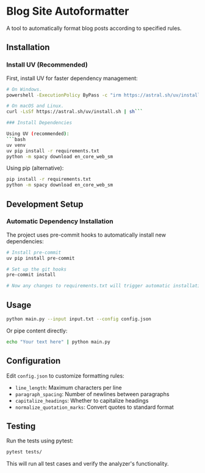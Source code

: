 # Blog Site Autoformatter

A tool to automatically format blog posts according to specified rules.

## Installation

### Install UV (Recommended)
First, install UV for faster dependency management:

```bash
# On Windows.
powershell -ExecutionPolicy ByPass -c "irm https://astral.sh/uv/install.ps1 | iex"

# On macOS and Linux.
curl -LsSf https://astral.sh/uv/install.sh | sh```

### Install Dependencies

Using UV (recommended):
```bash
uv venv
uv pip install -r requirements.txt
python -m spacy download en_core_web_sm
```

Using pip (alternative):
```bash
pip install -r requirements.txt
python -m spacy download en_core_web_sm
```

## Development Setup

### Automatic Dependency Installation
The project uses pre-commit hooks to automatically install new dependencies:

```bash
# Install pre-commit
uv pip install pre-commit

# Set up the git hooks
pre-commit install

# Now any changes to requirements.txt will trigger automatic installation
```

## Usage

```bash
python main.py --input input.txt --config config.json
```

Or pipe content directly:

```bash
echo "Your text here" | python main.py
```

## Configuration

Edit `config.json` to customize formatting rules:
- `line_length`: Maximum characters per line
- `paragraph_spacing`: Number of newlines between paragraphs
- `capitalize_headings`: Whether to capitalize headings
- `normalize_quotation_marks`: Convert quotes to standard format

## Testing

Run the tests using pytest:
```bash
pytest tests/
```

This will run all test cases and verify the analyzer's functionality.
